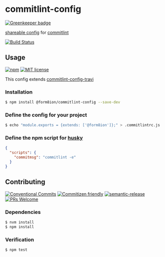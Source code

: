 # commitlint-config

[![Greenkeeper badge](https://badges.greenkeeper.io/form8ion/commitlint-config.svg)](https://greenkeeper.io/)

[shareable config](https://conventional-changelog.github.io/commitlint/#/concepts-shareable-config)
for [commitlint](https://conventional-changelog.github.io/commitlint/)

<!-- status badges -->
[![Build Status][ci-badge]][ci-link]

## Usage

<!-- consumer badges -->
[![npm][npm-badge]][npm-link]
[![MIT license][license-badge]][license-link]

This config extends [commitlint-config-travi](https://github.com/travi/commitlint-config-travi)

### Installation

```sh
$ npm install @form8ion/commitlint-config --save-dev
```

### Define the config for your project

```sh
$ echo "module.exports = {extends: ['@form8ion']};" > .commitlintrc.js
```

### Define the npm script for [husky](https://github.com/typicode/husky)

```json
{
  "scripts": {
    "commitmsg": "commitlint -e"
  }
}
```

## Contributing

<!-- contribution badges -->
[![Conventional Commits][commit-convention-badge]][commit-convention-link]
[![Commitizen friendly][commitizen-badge]][commitizen-link]
[![semantic-release][semantic-release-badge]][semantic-release-link]
[![PRs Welcome][PRs-badge]][PRs-link]

### Dependencies

```sh
$ nvm install
$ npm install
```

### Verification

```sh
$ npm test
```

[npm-link]: https://www.npmjs.com/package/@form8ion/commitlint-config
[npm-badge]: https://img.shields.io/npm/v/@form8ion/commitlint-config.svg
[license-link]: LICENSE
[license-badge]: https://img.shields.io/github/license/form8ion/commitlint-config.svg
[ci-link]: https://travis-ci.com/form8ion/commitlint-config
[ci-badge]: https://img.shields.io/travis/com/form8ion/commitlint-config/master.svg
[commit-convention-link]: https://conventionalcommits.org
[commit-convention-badge]: https://img.shields.io/badge/Conventional%20Commits-1.0.0-yellow.svg
[commitizen-link]: http://commitizen.github.io/cz-cli/
[commitizen-badge]: https://img.shields.io/badge/commitizen-friendly-brightgreen.svg
[semantic-release-link]: https://github.com/semantic-release/semantic-release
[semantic-release-badge]: https://img.shields.io/badge/%20%20%F0%9F%93%A6%F0%9F%9A%80-semantic--release-e10079.svg
[PRs-link]: http://makeapullrequest.com
[PRs-badge]: https://img.shields.io/badge/PRs-welcome-brightgreen.svg
